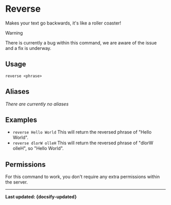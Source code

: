 # Reverse
Makes your text go backwards, it's like a roller coaster!

> [!WARNING]
>There is currently a bug within this command, we are aware of the issue and a fix is underway.

## Usage
`reverse <phrase>`

## Aliases
*There are currently no aliases*

## Examples
- `reverse Hello World` This will return the reversed phrase of "Hello World".
- `reverse dlorW olleH` This will return the reversed phrase of "dlorW olleH", so "Hello World".

## Permissions
For this command to work, you don't require any extra permissions within the server.

----

**Last updated: {docsify-updated}**